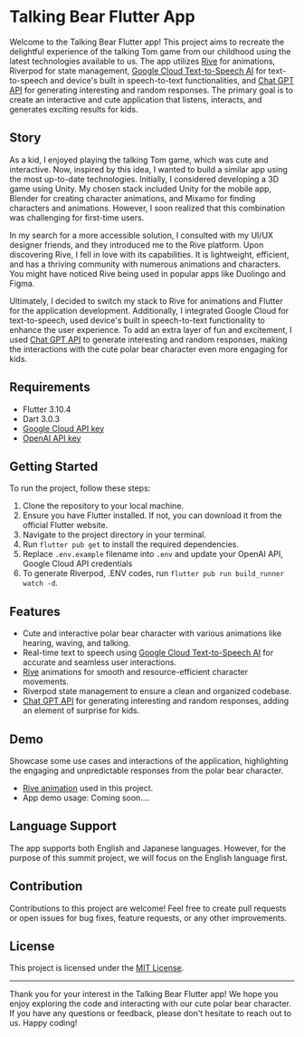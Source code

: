 # Talking Bear Flutter App

Welcome to the Talking Bear Flutter app! This project aims to recreate the delightful experience of the talking Tom game from our childhood using the latest technologies available to us. The app utilizes [Rive](https://rive.app/) for animations, Riverpod for state management, [Google Cloud Text-to-Speech AI](https://cloud.google.com/text-to-speech) for text-to-speech and device's built in speech-to-text functionalities, and [Chat GPT API](https://platform.openai.com/docs/api-reference/chat) for generating interesting and random responses. The primary goal is to create an interactive and cute application that listens, interacts, and generates exciting results for kids.

## Story

As a kid, I enjoyed playing the talking Tom game, which was cute and interactive. Now, inspired by this idea, I wanted to build a similar app using the most up-to-date technologies. Initially, I considered developing a 3D game using Unity. My chosen stack included Unity for the mobile app, Blender for creating character animations, and Mixamo for finding characters and animations. However, I soon realized that this combination was challenging for first-time users.

In my search for a more accessible solution, I consulted with my UI/UX designer friends, and they introduced me to the Rive platform. Upon discovering Rive, I fell in love with its capabilities. It is lightweight, efficient, and has a thriving community with numerous animations and characters. You might have noticed Rive being used in popular apps like Duolingo and Figma.

Ultimately, I decided to switch my stack to Rive for animations and Flutter for the application development. Additionally, I integrated Google Cloud for text-to-speech, used device's built in speech-to-text functionality to enhance the user experience. To add an extra layer of fun and excitement, I used [Chat GPT API](https://platform.openai.com/docs/api-reference/chat) to generate interesting and random responses, making the interactions with the cute polar bear character even more engaging for kids.

## Requirements
- Flutter 3.10.4
- Dart 3.0.3
- [Google Cloud API key](https://support.google.com/googleapi/answer/6158862)
- [OpenAI API key](https://help.openai.com/en/articles/4936850-where-do-i-find-my-secret-api-key)

## Getting Started

To run the project, follow these steps:

1. Clone the repository to your local machine.
2. Ensure you have Flutter installed. If not, you can download it from the official Flutter website.
3. Navigate to the project directory in your terminal.
4. Run `flutter pub get` to install the required dependencies.
5. Replace `.env.example` filename into `.env` and update your OpenAI API, Google Cloud API credentials 
6. To generate Riverpod, .ENV codes, run `flutter pub run build_runner watch -d`.

## Features

- Cute and interactive polar bear character with various animations like hearing, waving, and talking.
- Real-time text to speech using [Google Cloud Text-to-Speech AI](https://cloud.google.com/text-to-speech) for accurate and seamless user interactions.
- [Rive](https://rive.app/) animations for smooth and resource-efficient character movements.
- Riverpod state management to ensure a clean and organized codebase.
- [Chat GPT API](https://platform.openai.com/docs/api-reference/chat) for generating interesting and random responses, adding an element of surprise for kids.

## Demo

Showcase some use cases and interactions of the application, highlighting the engaging and unpredictable responses from the polar bear character.
- [Rive animation](https://rive.app/community/5628-11215-wave-hear-and-talk) used in this project.
- App demo usage: Coming soon....

## Language Support

The app supports both English and Japanese languages. However, for the purpose of this summit project, we will focus on the English language first.

## Contribution

Contributions to this project are welcome! Feel free to create pull requests or open issues for bug fixes, feature requests, or any other improvements.

## License

This project is licensed under the [MIT License](LICENSE).

---

Thank you for your interest in the Talking Bear Flutter app! We hope you enjoy exploring the code and interacting with our cute polar bear character. If you have any questions or feedback, please don't hesitate to reach out to us. Happy coding!
